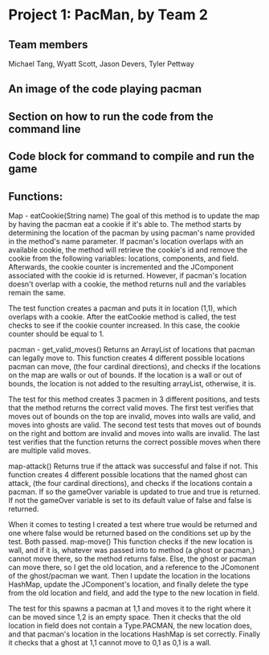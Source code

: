 # Project 1: PacMan, by Team 2

## Team members
Michael Tang, Wyatt Scott, Jason Devers, Tyler Pettway

## An image of the code playing pacman
## Section on how to run the code from the command line
## Code block for command to compile and run the game
## Functions:
Map - eatCookie(String name)
The goal of this method is to update the map by having the pacman eat a cookie if it's able to. The method starts by determining the location of the pacman by using pacman's name provided in the method's name parameter. If pacman's location overlaps with an available cookie, the method will retrieve the cookie's id and remove the cookie from the following variables: locations, components, and field. Afterwards,  the cookie counter is incremented and the JComponent associated with the cookie id is returned. However, if pacman's location doesn't overlap with a cookie, the method returns null and the variables remain the same.

The test function creates a pacman and puts it in location (1,1), which overlaps with a cookie. After the eatCookie method is called, the test checks to see if the cookie counter increased. In this case, the cookie counter should be equal to 1. 


pacman - get_valid_moves()
Returns an ArrayList of locations that pacman can legally move to.
This function creates 4 different possible locations pacman can move, (the four cardinal directions), and checks if the locations on the map are walls or out of bounds. If the location is a wall or out of bounds, the location is not added to the resulting arrayList, otherwise, it is.

The test for this method creates 3 pacmen in 3 different positions, and tests that the method returns the correct valid moves. 
The first test verifies that moves out of bounds on the top are invalid, moves into walls are valid, and moves into ghosts are valid. 
The second test tests that moves out of bounds on the right and bottom are invalid and moves into walls are invalid.
The last test verifies that the function returns the correct possible moves when there are multiple valid moves.

map-attack()
Returns true if the attack was successful and false if not.
This function creates 4 different possible locations that the named ghost can attack, (the four cardinal directions), and checks if the locations contain a pacman. If so the gameOver variable is updated to true and true is returned. If not the gameOver variable is set to its default value of false and false is returned.

When it comes to testing I created a test where true would be returned and one where false would be returned based on the conditions set up by the test. Both passed.
map-move()
This function checks if the new location is wall, and if it is, whatever was passed into to method (a ghost or pacman,) cannot move there,
so the method returns false.
Else, the ghost or pacman can move there, so I get the old location, and a reference to the JComonent of the ghost/pacman we want.
Then I update the location in the locations HashMap, update the JComponent's location, and finally delete the type from the old location and field,
and add the type to the new location in field.

The test for this spawns a pacman at 1,1 and moves it to the right where it can be moved since 1,2 is an empty space.
Then it checks that the old location in field does not contain a Type.PACMAN, the new location does, and that pacman's location in the locations HashMap is set correctly.
Finally it checks that a ghost at 1,1 cannot move to 0,1 as 0,1 is a wall.

